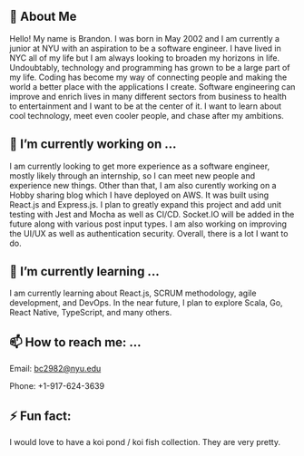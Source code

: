 ## 👋 About Me

Hello! My name is Brandon. I was born in May 2002 and I am currently a junior at NYU with an aspiration to be a software engineer. I have lived in NYC all of my life but I am always looking to broaden my horizons in life. Undoubtably, technology and programming has grown to be a large part of my life. Coding has become my way of connecting people and making the world a better place with the applications I create. Software engineering can improve and enrich lives in many different sectors from business to health to entertainment and I want to be at the center of it. I want to learn about cool technology, meet even cooler people, and chase after my ambitions.

## 🔭 I’m currently working on ...

I am currently looking to get more experience as a software engineer, mostly likely through an internship, so I can meet new people and experience new things. Other than that, I am also curently working on a Hobby sharing blog which I have deployed on AWS. It was built using React.js and Express.js. I plan to greatly expand this project and add unit testing with Jest and Mocha as well as CI/CD. Socket.IO will be added in the future along with various post input types. I am also working on improving the UI/UX as well as authentication security. Overall, there is a lot I want to do.

## 🌱 I’m currently learning ...

I am currently learning about React.js, SCRUM methodology, agile development, and DevOps. In the near future, I plan to explore Scala, Go, React Native, TypeScript, and many others.

## 📫 How to reach me: ...

Email: bc2982@nyu.edu

Phone: +1-917-624-3639

## ⚡ Fun fact:

I would love to have a koi pond / koi fish collection. They are very pretty.

<!--
**b-chen00/b-chen00** is a ✨ _special_ ✨ repository because its `README.md` (this file) appears on your GitHub profile.

Here are some ideas to get you started:

- 🔭 I’m currently working on ...
- 🌱 I’m currently learning ...
- 👯 I’m looking to collaborate on ...
- 🤔 I’m looking for help with ...
- 💬 Ask me about ...
- 📫 How to reach me: ...
- 😄 Pronouns: ...
- ⚡ Fun fact: ...
-->
